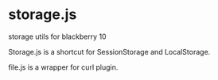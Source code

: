 storage.js
==========

storage utils for blackberry 10


Storage.js is a shortcut for SessionStorage and LocalStorage.

file.js is a wrapper for curl plugin.